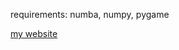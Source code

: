 <p>requirements: numba, numpy, pygame</p>
<a href="https://the-pythoner.000webhostapp.com" target="_blank">my website</p>
